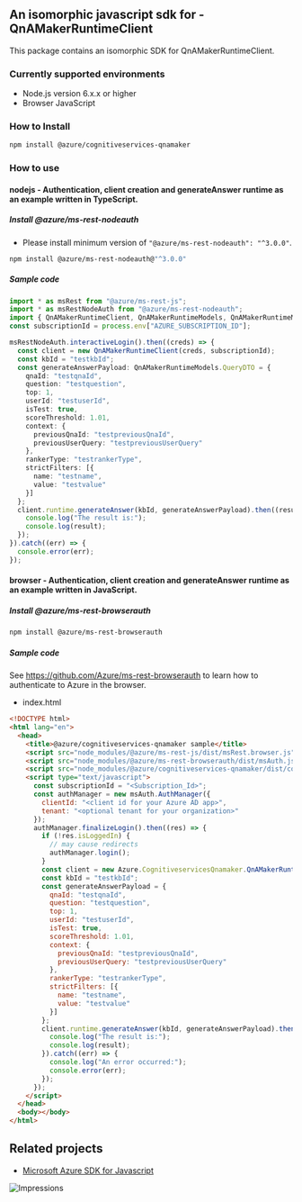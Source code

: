 ## An isomorphic javascript sdk for - QnAMakerRuntimeClient

This package contains an isomorphic SDK for QnAMakerRuntimeClient.

### Currently supported environments

- Node.js version 6.x.x or higher
- Browser JavaScript

### How to Install

```bash
npm install @azure/cognitiveservices-qnamaker
```

### How to use

#### nodejs - Authentication, client creation and generateAnswer runtime as an example written in TypeScript.

##### Install @azure/ms-rest-nodeauth

- Please install minimum version of `"@azure/ms-rest-nodeauth": "^3.0.0"`.
```bash
npm install @azure/ms-rest-nodeauth@"^3.0.0"
```

##### Sample code

```typescript
import * as msRest from "@azure/ms-rest-js";
import * as msRestNodeAuth from "@azure/ms-rest-nodeauth";
import { QnAMakerRuntimeClient, QnAMakerRuntimeModels, QnAMakerRuntimeMappers } from "@azure/cognitiveservices-qnamaker";
const subscriptionId = process.env["AZURE_SUBSCRIPTION_ID"];

msRestNodeAuth.interactiveLogin().then((creds) => {
  const client = new QnAMakerRuntimeClient(creds, subscriptionId);
  const kbId = "testkbId";
  const generateAnswerPayload: QnAMakerRuntimeModels.QueryDTO = {
    qnaId: "testqnaId",
    question: "testquestion",
    top: 1,
    userId: "testuserId",
    isTest: true,
    scoreThreshold: 1.01,
    context: {
      previousQnaId: "testpreviousQnaId",
      previousUserQuery: "testpreviousUserQuery"
    },
    rankerType: "testrankerType",
    strictFilters: [{
      name: "testname",
      value: "testvalue"
    }]
  };
  client.runtime.generateAnswer(kbId, generateAnswerPayload).then((result) => {
    console.log("The result is:");
    console.log(result);
  });
}).catch((err) => {
  console.error(err);
});
```

#### browser - Authentication, client creation and generateAnswer runtime as an example written in JavaScript.

##### Install @azure/ms-rest-browserauth

```bash
npm install @azure/ms-rest-browserauth
```

##### Sample code

See https://github.com/Azure/ms-rest-browserauth to learn how to authenticate to Azure in the browser.

- index.html
```html
<!DOCTYPE html>
<html lang="en">
  <head>
    <title>@azure/cognitiveservices-qnamaker sample</title>
    <script src="node_modules/@azure/ms-rest-js/dist/msRest.browser.js"></script>
    <script src="node_modules/@azure/ms-rest-browserauth/dist/msAuth.js"></script>
    <script src="node_modules/@azure/cognitiveservices-qnamaker/dist/cognitiveservices-qnamaker.js"></script>
    <script type="text/javascript">
      const subscriptionId = "<Subscription_Id>";
      const authManager = new msAuth.AuthManager({
        clientId: "<client id for your Azure AD app>",
        tenant: "<optional tenant for your organization>"
      });
      authManager.finalizeLogin().then((res) => {
        if (!res.isLoggedIn) {
          // may cause redirects
          authManager.login();
        }
        const client = new Azure.CognitiveservicesQnamaker.QnAMakerRuntimeClient(res.creds, subscriptionId);
        const kbId = "testkbId";
        const generateAnswerPayload = {
          qnaId: "testqnaId",
          question: "testquestion",
          top: 1,
          userId: "testuserId",
          isTest: true,
          scoreThreshold: 1.01,
          context: {
            previousQnaId: "testpreviousQnaId",
            previousUserQuery: "testpreviousUserQuery"
          },
          rankerType: "testrankerType",
          strictFilters: [{
            name: "testname",
            value: "testvalue"
          }]
        };
        client.runtime.generateAnswer(kbId, generateAnswerPayload).then((result) => {
          console.log("The result is:");
          console.log(result);
        }).catch((err) => {
          console.log("An error occurred:");
          console.error(err);
        });
      });
    </script>
  </head>
  <body></body>
</html>
```

## Related projects

- [Microsoft Azure SDK for Javascript](https://github.com/Azure/azure-sdk-for-js)

![Impressions](https://azure-sdk-impressions.azurewebsites.net/api/impressions/azure-sdk-for-js/sdk/cognitiveservices/cognitiveservices-qnamaker/README.png)
